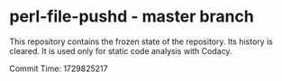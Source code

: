 # perl-file-pushd - master branch

This repository contains the frozen state of the repository.
Its history is cleared. It is used only for static code
analysis with Codacy.

Commit Time: 1729825217